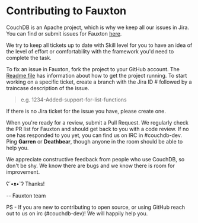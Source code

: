 Contributing to Fauxton
=======================

CouchDB is an Apache project, which is why we keep all our issues in Jira.  You can find or submit issues for Fauxton [here](https://issues.apache.org/jira/issues/?filter=12326543).

We try to keep all tickets up to date with Skill level for you to have an idea of the level of effort or comfortability with the framework you'd need to complete the task.

To fix an issue in Fauxton, fork the project to your GitHub account. The [Readme file](https://github.com/apache/couchdb-fauxton/blob/master/readme.md) has information about how to get the project running.  To start working on a specific ticket, create a branch with the Jira ID # followed by a traincase description of the issue.

> e.g.   1234-Added-support-for-list-functions

If there is no Jira ticket for the issue you have, please create one.

When you're ready for a review, submit a Pull Request. We regularly check the PR list for Fauxton and should get back to you with a code review.  If no one has responded to you yet, you can find us on IRC in #couchdb-dev.  Ping **Garren** or **Deathbear**, though anyone in the room should be able to help you.

We appreciate constructive feedback from people who use CouchDB, so don't be shy. We know there are bugs and we know there is room for improvement.

ʕ´•ᴥ•`ʔ Thanks!

-- Fauxton team

PS - If you are new to contributing to open source, or using GitHub reach out to us on irc (#couchdb-dev)! We will happily help you.
